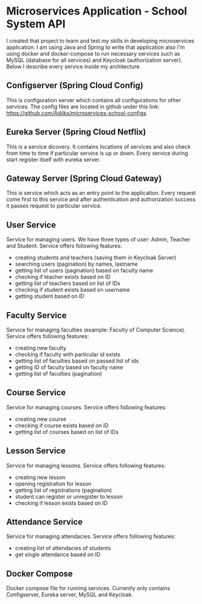 
# Microservices Application - School System API

I created that project to learn and test my skills in developing microservices application. I am using Java and Spring to write that application also I'm using docker and docker-compose to run necessary services such as MySQL (database for all services) and Keycloak (authorization server). Below I describe every service inside my architecture.






## Configserver (Spring Cloud Config)

This is configuration server which contains all configurations for other services. The config files are located in github under this link: https://github.com/Adiiks/microservices-school-configs.
## Eureka Server (Spring Cloud Netflix)

This is a service dicovery. It contains locations of services and also check from time to time if particular service is up or down. Every service during start register itself with eureka server.
## Gateway Server (Spring Cloud Gateway)

This is service which acts as an entry point to the application. Every request come first to this service and after authentication and authorization success it passes request to particular service.
## User Service

Service for managing users. We have three types of user: Admin, Teacher and Student. Service offers following features:

- creating students and teachers (saving them in Keycloak Server)
- searching users (pagination) by names, lastname
- getting list of users (pagination) based on faculty name
- checking if teacher exists based on ID
- getting list of teachers based on list of IDs
- checking if student exists based on username
- getting student based on ID
## Faculty Service

Service for managing faculties (example: Faculty of Computer Science). Service offers following features:

- creating new faculty
- checking if faculty with particular id exists
- getting list of faculties based on passed list of ids
- getting ID of faculty based on faculty name
- getting list of faculties (pagination)
## Course Service

Service for managing courses. Service offers following features:

- creating new course
- checking if course exists based on ID
- getting list of courses based on list of IDs
## Lesson Service

Service for managing lessons. Service offers following features:

- creating new lesson
- opening registration for lesson
- getting list of registrations (pagination)
- student can register or unregister to lesson
- checking if lesson exists based on ID
## Attendance Service

Service for managing attendacies. Service offers following features:

- creating list of attendacies of students
- get single attendance based on ID
## Docker Compose

Docker compose file for running services. Currently only contains Configserver, Eureka server, MySQL and Keycloak.